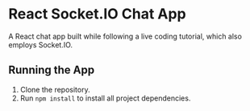 # React Socket.IO Chat App
A React chat app built while following a live coding tutorial, which also employs Socket.IO.

## Running the App
1. Clone the repository.
2. Run `npm install` to install all project dependencies.